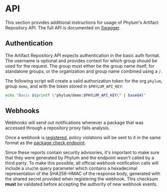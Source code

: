 # API

This section provides additional instructions for usage of Phylum's Artifact
Repository API. The full API is documented on [Swagger].

[Swagger]: https://swagger.phylum.io/?urls.primaryName=Artifact+Repository+API

## Authentication

The Artifact Repository API expects authentication in the basic auth format. The
username is optional and provides context for which group should be used for the
request. The group must either be the group name itself, for standalone groups,
or the organization and group name combined using a `/`.

The following script will create a valid authorization token for the org
`phylum`, group `demo`, and with the token stored in `$PHYLUM_API_KEY`:

```sh
echo "Basic $(printf \"phylum/demo:$PHYLUM_API_KEY\" | base64)"
```

## Webhooks

Webhooks will send out notifications whenever a package that was accessed
through a repository proxy fails analysis.

Once a webhook is [registered][register webhook endpoint], policy violations
will be sent to it in the same format as the [package check endpoint].

Since these reports contain security advisories, it's important to make sure
that they were generated by Phylum and the endpoint wasn't called by a third
party. To make this possible, all official webhook notification calls will
include a `sha256` query parameter which contains a hexadecimal representation
of the SHA256-HMAC of the response body, generated with the shared secret
provided when registering the webhook. This checksum **must** be validated
before accepting the authority of new webhook events.

[register webhook endpoint]: https://swagger.phylum.io/?urls.primaryName=Artifact+Repository+API#/default/add_webhook
[package check endpoint]: https://swagger.phylum.io/?urls.primaryName=API#/Organizations/organizations_group_packages_check
